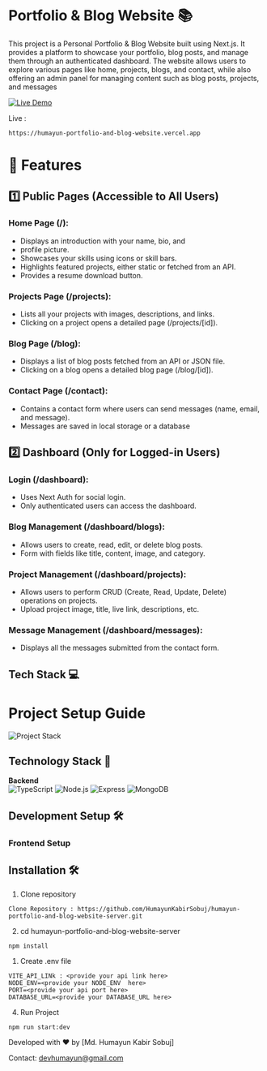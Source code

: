 # Portfolio & Blog Website 📚

This project is a Personal Portfolio & Blog Website built using Next.js. It provides a platform to showcase your portfolio, blog posts, and manage them through an authenticated dashboard. The website allows users to explore various pages like home, projects, blogs, and contact, while also offering an admin panel for managing content such as blog posts, projects, and messages

[![Live Demo](https://img.shields.io/badge/Live_Demo-Available-green)](https://humayun-portfolio-and-blog-website.vercel.app)

Live :

```
https://humayun-portfolio-and-blog-website.vercel.app
```

# 🔹 Features

## 1️⃣ Public Pages (Accessible to All Users)

### Home Page (/):

- Displays an introduction with your name, bio, and
- profile picture.
- Showcases your skills using icons or skill bars.
- Highlights featured projects, either static or fetched from an API.
- Provides a resume download button.

### Projects Page (/projects):

- Lists all your projects with images, descriptions, and links.
- Clicking on a project opens a detailed page (/projects/[id]).

### Blog Page (/blog):

- Displays a list of blog posts fetched from an API or JSON file.
- Clicking on a blog opens a detailed blog page (/blog/[id]).
### Contact Page (/contact):

- Contains a contact form where users can send messages (name, email, and message).
- Messages are saved in local storage or a database

## 2️⃣ Dashboard (Only for Logged-in Users)
### Login (/dashboard):

- Uses Next Auth for social login.
- Only authenticated users can access the dashboard.
### Blog Management (/dashboard/blogs):

- Allows users to create, read, edit, or delete blog posts.
- Form with fields like title, content, image, and category.
### Project Management (/dashboard/projects):

- Allows users to perform CRUD (Create, Read, Update, Delete) operations on projects.
- Upload project image, title, live link, descriptions, etc.
### Message Management (/dashboard/messages):

- Displays all the messages submitted from the contact form.

## Tech Stack 💻

#  Project Setup Guide

![Project Stack](https://img.shields.io/badge/Full_Stack-Project-blueviolet)

## Technology Stack 🔧



**Backend**  
![TypeScript](https://img.shields.io/badge/TypeScript-blue)
![Node.js](https://img.shields.io/badge/Node.js-green)
![Express](https://img.shields.io/badge/Express-lightgrey)
![MongoDB](https://img.shields.io/badge/MongoDB-green)



## Development Setup 🛠️

### Frontend Setup

## Installation 🛠️

1. Clone repository

```
Clone Repository : https://github.com/HumayunKabirSobuj/humayun-portfolio-and-blog-website-server.git
```

2. cd humayun-portfolio-and-blog-website-server


```
npm install
```

1. Create .env file

```
VITE_API_LINk : <provide your api link here>
NODE_ENV=<provide your NODE_ENV  here>
PORT=<provide your api port here>
DATABASE_URL=<provide your DATABASE_URL here>

```

4. Run Project

```
npm run start:dev
```

Developed with ❤️ by [Md. Humayun Kabir Sobuj]

Contact: devhumayun@gmail.com
